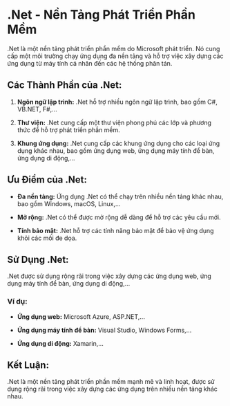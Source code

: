 # .Net - Nền Tảng Phát Triển Phần Mềm

.Net là một nền tảng phát triển phần mềm do Microsoft phát triển. Nó cung cấp một môi trường chạy ứng dụng đa nền tảng và hỗ trợ việc xây dựng các ứng dụng từ máy tính cá nhân đến các hệ thống phân tán.

## Các Thành Phần của .Net:

1. **Ngôn ngữ lập trình:** .Net hỗ trợ nhiều ngôn ngữ lập trình, bao gồm C#, VB.NET, F#,...

2. **Thư viện:** .Net cung cấp một thư viện phong phú các lớp và phương thức để hỗ trợ phát triển phần mềm.

3. **Khung ứng dụng:** .Net cung cấp các khung ứng dụng cho các loại ứng dụng khác nhau, bao gồm ứng dụng web, ứng dụng máy tính để bàn, ứng dụng di động,...

## Ưu Điểm của .Net:

- **Đa nền tảng:** Ứng dụng .Net có thể chạy trên nhiều nền tảng khác nhau, bao gồm Windows, macOS, Linux,...

- **Mở rộng:** .Net có thể được mở rộng dễ dàng để hỗ trợ các yêu cầu mới.

- **Tính bảo mật:** .Net hỗ trợ các tính năng bảo mật để bảo vệ ứng dụng khỏi các mối đe dọa.

## Sử Dụng .Net:

.Net được sử dụng rộng rãi trong việc xây dựng các ứng dụng web, ứng dụng máy tính để bàn, ứng dụng di động,...

### Ví dụ:

- **Ứng dụng web:** Microsoft Azure, ASP.NET,...

- **Ứng dụng máy tính để bàn:** Visual Studio, Windows Forms,...

- **Ứng dụng di động:** Xamarin,...

## Kết Luận:

.Net là một nền tảng phát triển phần mềm mạnh mẽ và linh hoạt, được sử dụng rộng rãi trong việc xây dựng các ứng dụng trên nhiều nền tảng khác nhau.
